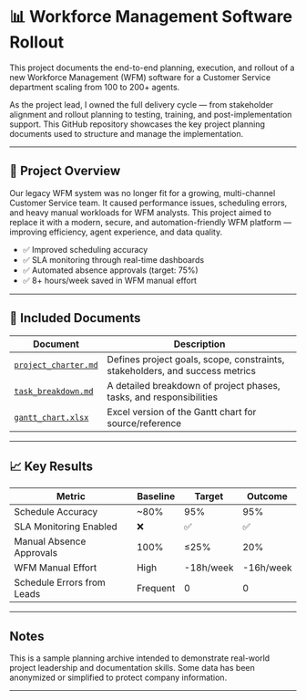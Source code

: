 # 📊 Workforce Management Software Rollout

This project documents the end-to-end planning, execution, and rollout of a new Workforce Management (WFM) software for a Customer Service department scaling from 100 to 200+ agents.

As the project lead, I owned the full delivery cycle — from stakeholder alignment and rollout planning to testing, training, and post-implementation support. This GitHub repository showcases the key project planning documents used to structure and manage the implementation.

---

## 🚀 Project Overview

Our legacy WFM system was no longer fit for a growing, multi-channel Customer Service team. It caused performance issues, scheduling errors, and heavy manual workloads for WFM analysts. This project aimed to replace it with a modern, secure, and automation-friendly WFM platform — improving efficiency, agent experience, and data quality.

- ✅ Improved scheduling accuracy
- ✅ SLA monitoring through real-time dashboards
- ✅ Automated absence approvals (target: 75%)
- ✅ 8+ hours/week saved in WFM manual effort

---

## 📄 Included Documents

| Document | Description |
|----------|-------------|
| [`project_charter.md`](project_charter.md) | Defines project goals, scope, constraints, stakeholders, and success metrics |
| [`task_breakdown.md`](task_breakdown.md) | A detailed breakdown of project phases, tasks, and responsibilities |
| [`gantt_chart.xlsx`](gantt_chart.xlsx) | Excel version of the Gantt chart for source/reference |

---

## 📈 Key Results

| Metric | Baseline | Target | Outcome |
|--------|----------|--------|---------|
| Schedule Accuracy | ~80% | 95% | 95% |
| SLA Monitoring Enabled | ❌ | ✅ | ✅ |
| Manual Absence Approvals | 100% | ≤25% | 20% |
| WFM Manual Effort | High | -18h/week | -16h/week |
| Schedule Errors from Leads | Frequent | 0 | 0 |

---

## Notes

This is a sample planning archive intended to demonstrate real-world project leadership and documentation skills. Some data has been anonymized or simplified to protect company information.

---
